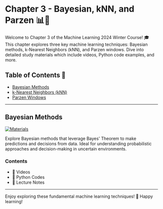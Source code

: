 # Chapter 3 - Bayesian, kNN, and Parzen 📊👥

Welcome to Chapter 3 of the Machine Learning 2024 Winter Course! 🎓 This chapter explores three key machine learning techniques: Bayesian methods, k-Nearest Neighbors (kNN), and Parzen windows. Dive into detailed study materials which include videos, Python code examples, and more.

## Table of Contents 📑

- [Bayesian Methods](#bayesian-methods)
- [k-Nearest Neighbors (kNN)](#k-nearest-neighbors-knn)
- [Parzen Windows](#parzen-windows)

---

## Bayesian Methods

[![Materials](https://img.shields.io/badge/Access-Materials-green.svg?style=for-the-badge&logo=google-drive)](https://drive.google.com/drive/folders/1y-tWdiFVioVj2IEDPtkr6pmVK8OL7-E7?usp=sharing)

Explore Bayesian methods that leverage Bayes' Theorem to make predictions and decisions from data. Ideal for understanding probabilistic approaches and decision-making in uncertain environments.

### Contents

- 🎥 Videos
- 🐍 Python Codes
- 📝 Lecture Notes

---


Enjoy exploring these fundamental machine learning techniques! 🚀 Happy learning!
